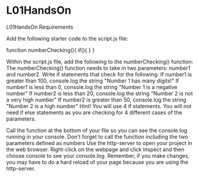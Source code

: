 # L01HandsOn
L01HandsOn
Requirements

Add the following starter code to the script.js file:

function numberChecking(){
    if(){
    }
}

Within the script.js file, add the following to the numberChecking() function:
The numberChecking() function needs to take in two parameters: number1 and number2.
Write if statements that check for the following:
If number1 is greater than 100, console.log the string "Number 1 has many digits!"
If number1 is less than 0, console.log the string "Number 1 is a negative number"
If number2 is less than 20, console.log the string "Number 2 is not a very high number"
If number2 is greater than 50, console.log the string "Number 2 is a high number"
Hint! You will use 4 if statements. You will not need if else statements as you are checking for 4 different cases of the parameters.

Call the function at the bottom of your file so you can see the console.log running in your console.
Don't forget to call the function including the two parameters defined as numbers
Use the http-server to open your project in the web browser.
Right-click on the webpage and click Inspect and then choose console to see your console.log.
Remember, if you make changes, you may have to do a hard reload of your page because you are using the http-server.
